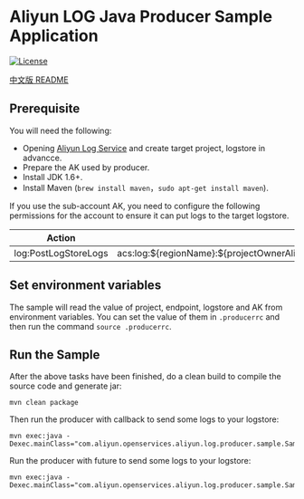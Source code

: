 # Aliyun LOG Java Producer Sample Application

[![License](https://img.shields.io/badge/license-Apache2.0-blue.svg)](/LICENSE)

[中文版 README](/README_CN.md)

## Prerequisite
You will need the following:
* Opening [Aliyun Log Service](https://www.alibabacloud.com/product/log-service) and create target project, logstore in advancce.
* Prepare the AK used by producer.
* Install JDK 1.6+.
* Install Maven (`brew install maven`，`sudo apt-get install maven`).

If you use the sub-account AK, you need to configure the following permissions for the account to ensure it can put logs to the target logstore.

<table>
<thead>
<tr>
<th>Action</th>
<th>Resource</th>
</tr>
</thead>
<tbody>
<tr>
<td>log:PostLogStoreLogs</td>
<td>acs:log:${regionName}:${projectOwnerAliUid}:project/${projectName}/logstore/${logstoreName}</td>
</tr>
</tbody>
</table>

## Set environment variables
The sample will read the value of project, endpoint, logstore and AK from environment variables. You can set the value of them in `.producerrc` and then run the command `source .producerrc`.

## Run the Sample
After the above tasks have been finished, do a clean build to compile the source code and generate jar:
```
mvn clean package
```

Then run the producer with callback to send some logs to your logstore:
```
mvn exec:java -Dexec.mainClass="com.aliyun.openservices.aliyun.log.producer.sample.SampleProducerWithCallback"
```

Run the producer with future to send some logs to your logstore:
```
mvn exec:java -Dexec.mainClass="com.aliyun.openservices.aliyun.log.producer.sample.SampleProducerWithFuture"
```




